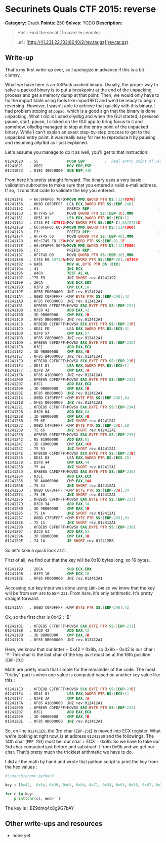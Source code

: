 # Securinets Quals CTF 2015: reverse

**Category:** Crack
**Points:** 250
**Solves:** TODO
**Description:** 

> Hint : Find the serial (Trouvez le céréale) 
>
> url : [http://41.231.22.133:8040/2/rev.tar.gz](rev.tar.gz)

## Write-up

That's my first write-up ever, so I apologize in advance if this is a bit clumsy.

What we have here is an ASPack packed binary. Usually, the proper way to solve a packed
binary is to put a breakpoint at the end of the unpacking process and
get a memory dump at that point. Then, we would only have to fix the import table
using tools like importREC and we'd be ready to begin reversing. However, I wasn't
able to achieve that quickly with this binary. I had problem stoping at `popad`, which
is a good sign that the binary is done unpacking. What I did is I used ollydbg and when the
GUI started, I pressed pause, start, pause, I clicked on the GUI app to bring focus 
to it and somehow, ollydbg managed to stop at the entry point of the unpacked binary.
While I can't explan an exact step-by-step process to get to the unpacked entry point,
it was really easy for me to reproduce it by pausing and resuming ollydbd as I just
explained. 

Let's assume you manage to do it as well, you'll get to that instruction:

``` nasm
01241020   . 55             PUSH EBP         ;  Real entry point of SFX code
01241021   . 8BEC           MOV EBP,ESP
01241023   . 81EC 40030000  SUB ESP,340
```

From here it's pretty straight forward. The binary uses a very basic validation
subroutine to make sure that you entered a valid e-mail address. If so, it runs
that code to validate the key you entered.

``` nasm
0124114E   > 66:0F6F05 70FD>MOVQ MM0,QWORD PTR DS:[124FD70]
01241156   . 8D8D C0FDFFFF  LEA ECX,DWORD PTR SS:[EBP-240]
0124115C   . F3:            PREFIX REP:                              ;  Superfluous prefix
0124115D   . 0F7F45 E4      MOVQ QWORD PTR SS:[EBP-1C],MM0
01241161   . 8D51 01        LEA EDX,DWORD PTR DS:[ECX+1]
01241164   . C745 F4 6C7572>MOV DWORD PTR SS:[EBP-C],6572756C
0124116B   . 66:0F6F05 60FD>MOVQ MM0,QWORD PTR DS:[124FD60]
01241173   . F3:            PREFIX REP:                              ;  Superfluous prefix
01241174   . 0F7F45 C0      MOVQ QWORD PTR SS:[EBP-40],MM0
01241178   . 66:C745 F8 2E0>MOV WORD PTR SS:[EBP-8],2E
0124117E   . 66:0F6F05 50FD>MOVQ MM0,QWORD PTR DS:[124FD50]
01241186   . F3:            PREFIX REP:                              ;  Superfluous prefix
01241187   . 0F7F45 D0      MOVQ QWORD PTR SS:[EBP-30],MM0
0124118B   . C745 E0 69733A>MOV DWORD PTR SS:[EBP-20],3A7369
01241192   > 8A01           MOV AL,BYTE PTR DS:[ECX]
01241194   . 41             INC ECX
01241195   . 84C0           TEST AL,AL
01241197   .^75 F9          JNZ SHORT rev.01241192
01241199   . 2BCA           SUB ECX,EDX
0124119B   . 83F9 10        CMP ECX,10
0124119E   . 0F85 FD000000  JNZ rev.012412A1
012411A4   . 80BD C0FDFFFF >CMP BYTE PTR SS:[EBP-240],42
012411AB   . 0F85 F0000000  JNZ rev.012412A1
012411B1   . 0FBE85 CFFDFFF>MOVSX EAX,BYTE PTR SS:[EBP-231]
012411B8   . 83C0 42        ADD EAX,42
012411BB   . 3D 9B000000    CMP EAX,9B
012411C0   . 0F85 DB000000  JNZ rev.012412A1
012411C6   . 0FBE8D C1FDFFF>MOVSX ECX,BYTE PTR SS:[EBP-23F]
012411CD   . 8D41 FD        LEA EAX,DWORD PTR DS:[ECX-3]
012411D0   . 83F8 57        CMP EAX,57
012411D3   . 0F85 C8000000  JNZ rev.012412A1
012411D9   . 0FBE85 CEFDFFF>MOVSX EAX,BYTE PTR SS:[EBP-232]
012411E0   . 03C1           ADD EAX,ECX
012411E2   . 3D 9B000000    CMP EAX,9B
012411E7   . 0F85 B4000000  JNZ rev.012412A1
012411ED   . 0FBE8D C2FDFFF>MOVSX ECX,BYTE PTR SS:[EBP-23E]
012411F4   . 8D41 01        LEA EAX,DWORD PTR DS:[ECX+1]
012411F7   . 83F8 3A        CMP EAX,3A
012411FA   . 0F85 A1000000  JNZ rev.012412A1
01241200   . 0FBE85 CDFDFFF>MOVSX EAX,BYTE PTR SS:[EBP-233]
01241207   . 03C1           ADD EAX,ECX
01241209   . 3D 9B000000    CMP EAX,9B
0124120E   . 0F85 8D000000  JNZ rev.012412A1
01241214   . 80BD C3FDFFFF >CMP BYTE PTR SS:[EBP-23D],64
0124121B   . 0F85 80000000  JNZ rev.012412A1
01241221   . 0FBE85 CCFDFFF>MOVSX EAX,BYTE PTR SS:[EBP-234]
01241228   . 83C0 64        ADD EAX,64
0124122B   . 3D 9B000000    CMP EAX,9B
01241230   . 75 6F          JNZ SHORT rev.012412A1
01241232   . 80BD C4FDFFFF >CMP BYTE PTR SS:[EBP-23C],6D
01241239   . 75 66          JNZ SHORT rev.012412A1
0124123B   . 0FBE85 CBFDFFF>MOVSX EAX,BYTE PTR SS:[EBP-235]
01241242   . 05 81000000    ADD EAX,81
01241247   . 3D C8000000    CMP EAX,0C8
0124124C   . 75 53          JNZ SHORT rev.012412A1
0124124E   . 0FBE8D C5FDFFF>MOVSX ECX,BYTE PTR SS:[EBP-23B]
01241255   . 8D41 D3        LEA EAX,DWORD PTR DS:[ECX-2D]
01241258   . 83F8 44        CMP EAX,44
0124125B   . 75 44          JNZ SHORT rev.012412A1
0124125D   . 0FBE85 CAFDFFF>MOVSX EAX,BYTE PTR SS:[EBP-236]
01241264   . 03C1           ADD EAX,ECX
01241266   . 3D AA000000    CMP EAX,0AA
0124126B   . 75 34          JNZ SHORT rev.012412A1
0124126D   . 80BD C6FDFFFF >CMP BYTE PTR SS:[EBP-23A],34
01241274   . 75 2B          JNZ SHORT rev.012412A1
01241276   . 0FBE85 C9FDFFF>MOVSX EAX,BYTE PTR SS:[EBP-237]
0124127D   . 83C0 34        ADD EAX,34
01241280   . 3D 9B000000    CMP EAX,9B
01241285   . 75 1A          JNZ SHORT rev.012412A1
01241287   . 80BD C7FDFFFF >CMP BYTE PTR SS:[EBP-239],63
0124128E   . 75 11          JNZ SHORT rev.012412A1
01241290   . 0FBE85 C8FDFFF>MOVSX EAX,BYTE PTR SS:[EBP-238]
01241297   . 83C0 63        ADD EAX,63
0124129A   . 3D 9B000000    CMP EAX,9B
0124129F   . 74 1A          JE SHORT rev.012412BB

```

So let's take a quick look at it.

First of all, we find out that the key will be 0x10 bytes long, so 16 bytes.

``` nasm
01241199   . 2BCA           SUB ECX,EDX
0124119B   . 83F9 10        CMP ECX,10
0124119E   . 0F85 FD000000  JNZ rev.012412A1
```

Accessing our key input was done using `EBP-240` so we know that the key
will be from `EBP-240` to `EBP-231`. From here, it's only arithmetic. It's
pretty straight forward.

``` nasm
012411A4   . 80BD C0FDFFFF >CMP BYTE PTR SS:[EBP-240],42
```
Ok, so the first char is 0x42 : 'B'

``` nasm
012411B1   . 0FBE85 CFFDFFF>MOVSX EAX,BYTE PTR SS:[EBP-231]
012411B8   . 83C0 42        ADD EAX,42
012411BB   . 3D 9B000000    CMP EAX,9B
012411C0   . 0F85 DB000000  JNZ rev.012412A1
```
Here, we know that our letter + 0x42 = 0x9b, so 0x9b - 0x42 is our char : 'Y'
This char is the last char of the key as it must be at the 16th position
(`EBP-231`)

Math are pretty much that simple for the remainder of the code. The most
"tricky" part is when one value is computed based on another key value like this :

``` nasm
012411ED   . 0FBE8D C2FDFFF>MOVSX ECX,BYTE PTR SS:[EBP-23E]
012411F4   . 8D41 01        LEA EAX,DWORD PTR DS:[ECX+1]
012411F7   . 83F8 3A        CMP EAX,3A
012411FA   . 0F85 A1000000  JNZ rev.012412A1
01241200   . 0FBE85 CDFDFFF>MOVSX EAX,BYTE PTR SS:[EBP-233]
01241207   . 03C1           ADD EAX,ECX
01241209   . 3D 9B000000    CMP EAX,9B
0124120E   . 0F85 8D000000  JNZ rev.012412A1
```

So, on line `012411ED`, the 3rd char (`EBP-23E`) is moved into ECX register.
What we're looking at right now, is at address `01241200` and the followings.
The 14th char (`EBP-233`) must be: our char + ECX = 0x9b.
So we have to take our 3rd char computed just before and substract it from 0x9b
and we get our char. That's pretty much the trickiest arithmetic we have to do.

I did all the math by hand and wrote that python script to print the key from the hex values :

``` py
#!/usr/bin/env python3

key = [0x42,  0x5a, 0x39, 0x64, 0x6d, 0x71, 0x34, 0x63, 0x38, 0x67, 0x39, 0x47, 0x37, 0x62, 0x41, 0x59]

for c in key:
    print(chr(c), end='')

```

The key is : BZ9dmq4c8g9G7bAY

## Other write-ups and resources

* none yet
